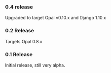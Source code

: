 ### 0.4 release

Upgraded to target Opal v0.10.x and Django 1.10.x

### 0.2 Release

Targets Opal 0.8.x

### 0.1 Release

Initial release, still very alpha.
